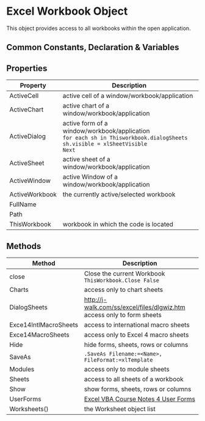 # Excel Workbook Object

This object provides access to all workbooks within the open application. 

## Common Constants, Declaration & Variables

## Properties
| Property | Description |
| ---- | ---- | 
| ActiveCell | active cell of a window/workbook/application |
| ActiveChart | active chart of a window/workbook/application |
| ActiveDialog | active form of a window/workbook/application <br> `for each sh in Thisworkbook.dialogSheets` <br> `sh.visible = xlSheetVisible` <br> `Next` |
| ActiveSheet | active sheet of a window/workbook/application |
| ActiveWindow | active Window of a window/workbook/application |
| ActiveWorkbook | the currently active/selected workbook | 
| FullName | | 
| Path | |
| ThisWorkbook | workbook in which the code is located | 

## Methods
| Method | Description |
| ---- | ---- | 
| close | Close the current Workbook <br> `ThisWorkbook.Close False` |
| Charts | access only to chart sheets |
| DialogSheets | http://j-walk.com/ss/excel/files/dlgwiz.htm <br> access only to form sheets |
| Exce14IntlMacroSheets | access to international macro sheets |
| Exce14MacroSheets | access only to Excel 4 macro sheets |
| Hide | hide forms, sheets, rows or columns | 
| SaveAs | `.SaveAs Filename:=<Name>, FileFormat:=xlTemplate` |
| Modules | access only to module sheets |
| Sheets | access to all sheets of a workbook |
| Show | show forms, sheets, rows or columns |
| UserForms  | [Excel VBA Course Notes 4 User Forms](http://www.fontstuff.com/downloads/Excel%20VBA%20Course%20Notes%204%20-%20User%20Forms.pdf) |
| Worksheets() | the Worksheet object list |


